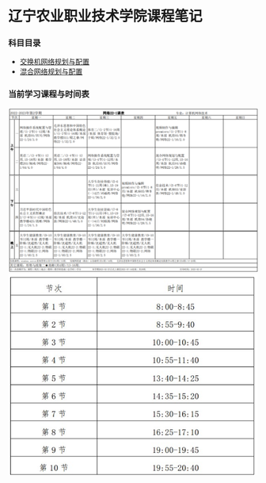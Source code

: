 # 辽宁农业职业技术学院课程笔记

### 科目目录
- [交换机网络规划与配置](net/README.md)
- [混合网络规划与配置](mnet/README.md)

### 当前学习课程与时间表
![课程表](object.png)
![课程时间表](time.jpg)
